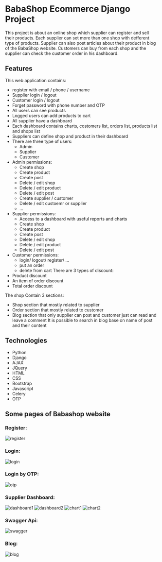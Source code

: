 # BabaShop Ecommerce Django Project
This project is about an online shop which supplier can register and sell their products. Each supplier can set more than one shop with defferent type of products. Supplier can also post articles about their product in blog of the BabaShop website.
Customers can buy from each shop and the supplier can check the customer order in his dashboard.

## Features
This web application contains:
* register with email / phone / username
* Supplier login / logout 
* Customer login / logout
* Forget password with phone number and OTP
* All users can see products
* Logged users can add products to cart
* All supplier have a dashboard
* Each dashboard contains charts, costomers list, orders list, products list and shops list
* Suppliers can define shop and product in their dashboard
* There are three type of users:
    * Admin
    * Supplier
    * Customer
* Admin permissions:
    * Create shop
    * Create product
    * Create post
    * Delete / edit shop
    * Delete / edit product
    * Delete / edit post
    * Create supplier / customer
    * Delete / edit custoemr or supplier
    * ...
* Supplier permissions:
    * Access to a dashboard with useful reports and charts
    * Create shop
    * Create product
    * Create post
    * Delete / edit shop
    * Delete / edit product
    * Delete / edit post
* Customer permissions:
    * login/ logout/ register/ ...
    * put an order
    * delete from cart
There are 3 types of discount:
* Product discount
* An item of order discount
* Total order discount

The shop Contain 3 sections:
* Shop section that mostly related to supplier
* Order section that mostly related to customer
* Blog section that only supplier can post and customer just can read and leave a comment
It is possible to search in blog base on name of post and their content

## Technologies
 * Python
 * Django
 * AJAX
 * JQuery
 * HTML
 * CSS
 * Bootstrap
 * Javascript
 * Celery
 * OTP


## Some pages of Babashop website

### Register:
![register](https://user-images.githubusercontent.com/90003763/157060447-43cee7f4-fbd6-4040-b686-1a17159c1d83.png)

### Login:
![login](https://user-images.githubusercontent.com/90003763/157060111-f6d42a30-e4ed-4a2d-ba74-5f598cca21fb.png)

### Login by OTP:
![otp](https://user-images.githubusercontent.com/90003763/157062021-5612218d-8eae-436a-a092-c7df8ffc14de.png)

### Supplier Dashboard:
![dashboard1](https://user-images.githubusercontent.com/90003763/157065139-d75505ee-272b-48c8-ae5e-e35a2b38cbc7.png)
![dashboard2](https://user-images.githubusercontent.com/90003763/157067149-06683844-ecf9-4b50-b2f5-408e1a6063ec.png)
![chart1](https://user-images.githubusercontent.com/90003763/157067143-af179ede-dc1f-4970-bb0d-76d726596d5a.png)
![chart2](https://user-images.githubusercontent.com/90003763/157069332-19d81ffe-bb12-4204-b25f-030288f0b613.png)

### Swagger Api:
![swagger](https://user-images.githubusercontent.com/90003763/157058762-dc1f3ce6-6b18-4f15-a8a4-751ccbe31ddb.png)

### Blog:
![blog](https://user-images.githubusercontent.com/90003763/157055213-d1e18597-a37e-4fc0-b8b8-9dc214b982a3.png)
